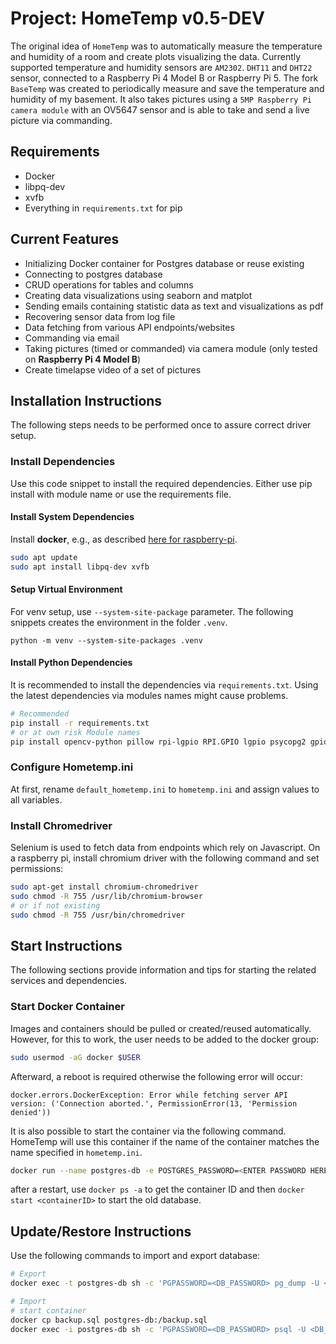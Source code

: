 # Project: HomeTemp v0.5-DEV

The original idea of `HomeTemp` was to automatically measure the temperature and humidity of a room and create plots
visualizing the data. Currently supported temperature and humidity sensors are `AM2302`. `DHT11` and `DHT22` sensor,
connected to a Raspberry Pi 4 Model B or Raspberry Pi 5.
The fork `BaseTemp` was created to periodically measure and save the temperature and humidity of my basement. It also
takes pictures using a `5MP Raspberry Pi camera module` with an OV5647 sensor and is able to take and send a live
picture via commanding.

## Requirements

- Docker
- libpq-dev
- xvfb
- Everything in `requirements.txt` for pip

## Current Features

- Initializing Docker container for Postgres database or reuse existing
- Connecting to postgres database
- CRUD operations for tables and columns
- Creating data visualizations using seaborn and matplot
- Sending emails containing statistic data as text and visualizations as pdf
- Recovering sensor data from log file
- Data fetching from various API endpoints/websites
- Commanding via email
- Taking pictures (timed or commanded) via camera module (only tested on **Raspberry Pi 4 Model B**)
- Create timelapse video of a set of pictures

## Installation Instructions

The following steps needs to be performed once to assure correct driver setup.

### Install Dependencies

Use this code snippet to install the required dependencies. Either use pip install with module name or use the
requirements file.

#### Install System Dependencies

Install **docker**, e.g., as described [here for raspberry-pi](https://docs.docker.com/engine/install/raspberry-pi-os/).

```sh
sudo apt update
sudo apt install libpq-dev xvfb
```

#### Setup Virtual Environment

For venv setup, use `--system-site-package` parameter. The following snippets creates the environment in the folder
`.venv`.

```shell
python -m venv --system-site-packages .venv
```

#### Install Python Dependencies

It is recommended to install the dependencies via `requirements.txt`. Using the latest dependencies via modules names
might cause problems.

```sh
# Recommended
pip install -r requirements.txt
# or at own risk Module names
pip install opencv-python pillow rpi-lgpio RPI.GPIO lgpio psycopg2 gpiozero docker seaborn SQLAlchemy requests selenium schedule pyvirtualdisplay bs4 jupyter_client jupyter_core

```

### Configure Hometemp.ini

At first, rename `default_hometemp.ini` to `hometemp.ini` and assign values to all variables.

### Install Chromedriver

Selenium is used to fetch data from endpoints which rely on Javascript.
On a raspberry pi, install chromium driver with the following command and set permissions:

```sh
sudo apt-get install chromium-chromedriver
sudo chmod -R 755 /usr/lib/chromium-browser
# or if not existing
sudo chmod -R 755 /usr/bin/chromedriver

```

## Start Instructions

The following sections provide information and tips for starting the related services and dependencies.

### Start Docker Container

Images and containers should be pulled or created/reused automatically. However, for this to work, the user needs to be
added to the docker group:

```sh
sudo usermod -aG docker $USER
```

Afterward, a reboot is required otherwise the following error will occur:

```
docker.errors.DockerException: Error while fetching server API version: ('Connection aborted.', PermissionError(13, 'Permission denied'))
```

It is also possible to start the container via the following command. HomeTemp will use this container if the name of
the container
matches the name specified in `hometemp.ini`.

```sh
docker run --name postgres-db -e POSTGRES_PASSWORD=<ENTER PASSWORD HERE> -d -p 5432:5432 postgres:latest
```

after a restart, use `docker ps -a` to get the container ID and then `docker start <containerID>` to start the old
database.

## Update/Restore Instructions

Use the following commands to import and export database:

```sh
# Export
docker exec -t postgres-db sh -c 'PGPASSWORD=<DB_PASSWORD> pg_dump -U <DB_USER> <DB_NAME>' > backup.sql

# Import
# start container
docker cp backup.sql postgres-db:/backup.sql
docker exec -i postgres-db sh -c 'PGPASSWORD=<DB_PASSWORD> psql -U <DB_USER> -d <DB_NAME>' < backup.sql
```

